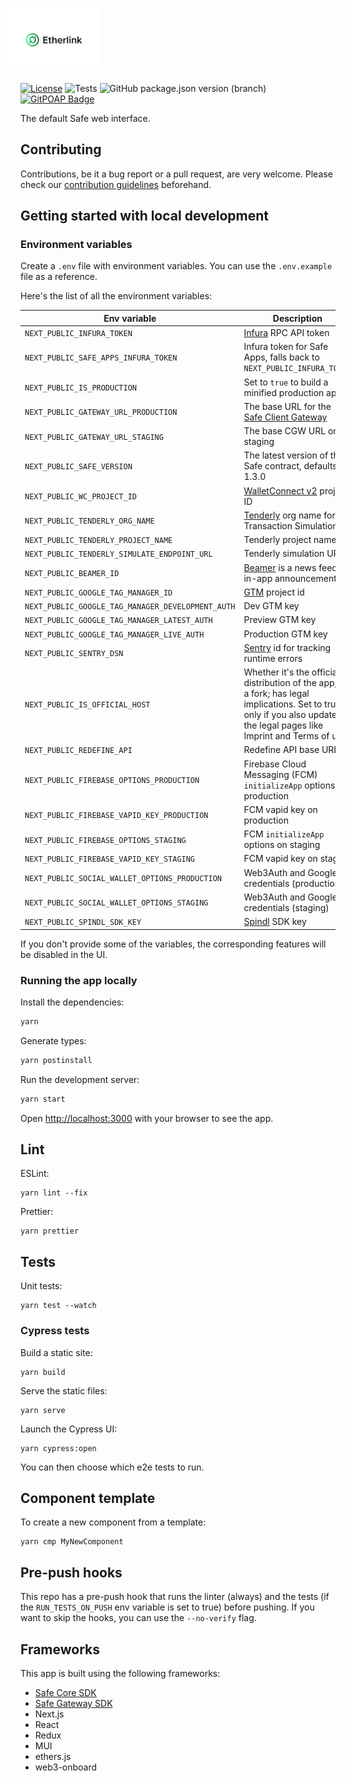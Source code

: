 # <img src="/public/images/logo.svg" height="60" valign="middle" alt="Etherlink Safe" style="background: #fff; padding: 20px; margin: 0 -20px" />

[![License](https://img.shields.io/github/license/safe-global/safe-wallet-web)](https://github.com/safe-global/safe-wallet-web/blob/main/LICENSE)
![Tests](https://img.shields.io/github/actions/workflow/status/safe-global/safe-wallet-web/test.yml?branch=main&label=tests)
![GitHub package.json version (branch)](https://img.shields.io/github/package-json/v/safe-global/safe-wallet-web)
[![GitPOAP Badge](https://public-api.gitpoap.io/v1/repo/safe-global/safe-wallet-web/badge)](https://www.gitpoap.io/gh/safe-global/safe-wallet-web)

The default Safe web interface.

## Contributing

Contributions, be it a bug report or a pull request, are very welcome. Please check our [contribution guidelines](CONTRIBUTING.md) beforehand.

## Getting started with local development

### Environment variables

Create a `.env` file with environment variables. You can use the `.env.example` file as a reference.

Here's the list of all the environment variables:

| Env variable                                           | Description
| ------------------------------------------------------ | -----------
| `NEXT_PUBLIC_INFURA_TOKEN`                             | [Infura](https://docs.infura.io/infura/networks/ethereum/how-to/secure-a-project/project-id) RPC API token
| `NEXT_PUBLIC_SAFE_APPS_INFURA_TOKEN`                   | Infura token for Safe Apps, falls back to `NEXT_PUBLIC_INFURA_TOKEN`
| `NEXT_PUBLIC_IS_PRODUCTION`                            | Set to `true` to build a minified production app
| `NEXT_PUBLIC_GATEWAY_URL_PRODUCTION`                   | The base URL for the [Safe Client Gateway](https://github.com/safe-global/safe-client-gateway)
| `NEXT_PUBLIC_GATEWAY_URL_STAGING`                      | The base CGW URL on staging
| `NEXT_PUBLIC_SAFE_VERSION`                             | The latest version of the Safe contract, defaults to 1.3.0
| `NEXT_PUBLIC_WC_PROJECT_ID`                            | [WalletConnect v2](https://docs.walletconnect.com/2.0/cloud/relay) project ID
| `NEXT_PUBLIC_TENDERLY_ORG_NAME`                        | [Tenderly](https://tenderly.co) org name for Transaction Simulation
| `NEXT_PUBLIC_TENDERLY_PROJECT_NAME`                    | Tenderly project name
| `NEXT_PUBLIC_TENDERLY_SIMULATE_ENDPOINT_URL`           | Tenderly simulation URL
| `NEXT_PUBLIC_BEAMER_ID`                                | [Beamer](https://www.getbeamer.com) is a news feed for in-app announcements
| `NEXT_PUBLIC_GOOGLE_TAG_MANAGER_ID`                    | [GTM](https://tagmanager.google.com) project id
| `NEXT_PUBLIC_GOOGLE_TAG_MANAGER_DEVELOPMENT_AUTH`      | Dev GTM key
| `NEXT_PUBLIC_GOOGLE_TAG_MANAGER_LATEST_AUTH`           | Preview GTM key
| `NEXT_PUBLIC_GOOGLE_TAG_MANAGER_LIVE_AUTH`             | Production GTM key
| `NEXT_PUBLIC_SENTRY_DSN`                               | [Sentry](https://sentry.io) id for tracking runtime errors
| `NEXT_PUBLIC_IS_OFFICIAL_HOST`                         | Whether it's the official distribution of the app, or a fork; has legal implications. Set to true only if you also update the legal pages like Imprint and Terms of use
| `NEXT_PUBLIC_REDEFINE_API`                             | Redefine API base URL
| `NEXT_PUBLIC_FIREBASE_OPTIONS_PRODUCTION`              | Firebase Cloud Messaging (FCM) `initializeApp` options on production
| `NEXT_PUBLIC_FIREBASE_VAPID_KEY_PRODUCTION`            | FCM vapid key on production
| `NEXT_PUBLIC_FIREBASE_OPTIONS_STAGING`                 | FCM `initializeApp` options on staging
| `NEXT_PUBLIC_FIREBASE_VAPID_KEY_STAGING`               | FCM vapid key on staging
| `NEXT_PUBLIC_SOCIAL_WALLET_OPTIONS_PRODUCTION`         | Web3Auth and Google credentials (production)
| `NEXT_PUBLIC_SOCIAL_WALLET_OPTIONS_STAGING`            | Web3Auth and Google credentials (staging)
| `NEXT_PUBLIC_SPINDL_SDK_KEY`                           | [Spindl](http://spindl.xyz) SDK key

If you don't provide some of the variables, the corresponding features will be disabled in the UI.

### Running the app locally

Install the dependencies:

```bash
yarn
```

Generate types:
```bash
yarn postinstall
```

Run the development server:

```bash
yarn start
```

Open [http://localhost:3000](http://localhost:3000) with your browser to see the app.

## Lint

ESLint:

```
yarn lint --fix
```

Prettier:

```
yarn prettier
```

## Tests

Unit tests:

```
yarn test --watch
```

### Cypress tests

Build a static site:

```
yarn build
```

Serve the static files:

```
yarn serve
```

Launch the Cypress UI:

```
yarn cypress:open
```

You can then choose which e2e tests to run.

## Component template

To create a new component from a template:

```
yarn cmp MyNewComponent
```

## Pre-push hooks

This repo has a pre-push hook that runs the linter (always) and the tests (if the `RUN_TESTS_ON_PUSH` env variable is set to true)
before pushing. If you want to skip the hooks, you can use the `--no-verify` flag.

## Frameworks

This app is built using the following frameworks:

- [Safe Core SDK](https://github.com/safe-global/safe-core-sdk)
- [Safe Gateway SDK](https://github.com/safe-global/safe-gateway-typescript-sdk)
- Next.js
- React
- Redux
- MUI
- ethers.js
- web3-onboard
